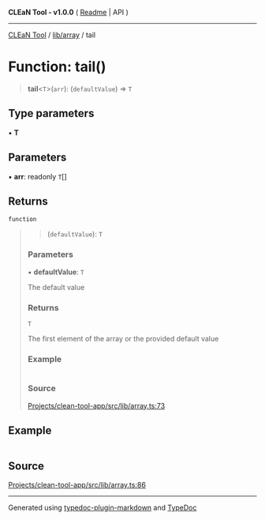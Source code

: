 **CLEaN Tool - v1.0.0** ( [Readme](../../../README.md) \| API )

***

[CLEaN Tool](../../../modules.md) / [lib/array](../README.md) / tail

# Function: tail()

> **tail**\<`T`\>(`arr`): (`defaultValue`) => `T`

## Type parameters

▪ **T**

## Parameters

▪ **arr**: readonly `T`[]

## Returns

`function`

> > (`defaultValue`): `T`
>
> ### Parameters
>
> ▪ **defaultValue**: `T`
>
> The default value
>
> ### Returns
>
> `T`
>
> The first element of the array or the provided default value
>
> ### Example
>
> ```ts
>
> ```
>
> ### Source
>
> [Projects/clean-tool-app/src/lib/array.ts:73](https://github.com/yuckyh/clean-tool-app/)
>

## Example

```ts

```

## Source

[Projects/clean-tool-app/src/lib/array.ts:86](https://github.com/yuckyh/clean-tool-app/)

***

Generated using [typedoc-plugin-markdown](https://www.npmjs.com/package/typedoc-plugin-markdown) and [TypeDoc](https://typedoc.org/)
